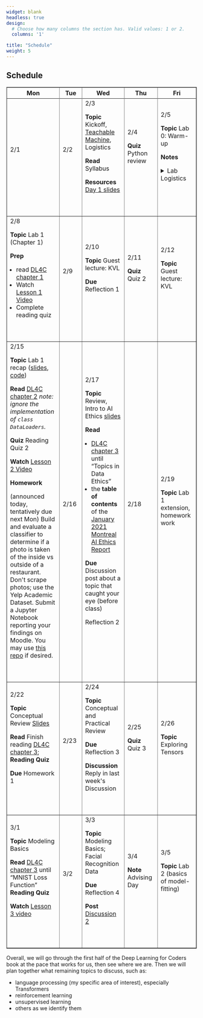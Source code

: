 ```yaml
---
widget: blank
headless: true
design:
  # Choose how many columns the section has. Valid values: 1 or 2.
  columns: '1'

title: "Schedule"
weight: 5
---
```





## Schedule



<table border=1 width=95%>
<colgroup>
<col width = "10%">
<col width = "10%">
<col width = "10%">
<col width = "10%">
<col width = "10%">
</colgroup>
<thead><tr>
<th>Mon</th>
<th>Tue</th>
<th>Wed</th>
<th>Thu</th>
<th>Fri</th>
</tr></thead><tbody><tr>
<!--  0 > -Inf -->
</tr><tr>
<td class = "even">2/1<br><span class = "html"></span><br><br></td>
<td class = "even">2/2<br><span class = "html"></span><br><br></td>
<td class = "even">2/3<br><span class = "html"><p><strong>Topic</strong> Kickoff, <a href="https://teachablemachine.withgoogle.com/train/image">Teachable Machine</a>, Logistics</p>

<p><strong>Read</strong> Syllabus</p>

<p><strong>Resources</strong> <a href="/slides/w1d1/w1d1-intro.html">Day 1 slides</a></p>
</span><br><br></td>
<td class = "even">2/4<br><span class = "html"><p><strong>Quiz</strong> Python review</p>
</span><br><br></td>
<td class = "even">2/5<br><span class = "html"><p><strong>Topic</strong> Lab 0: Warm-up</p>

<p><strong>Notes</strong> 
<details><summary>Lab Logistics</summary></p>

<ul>
<li>Come to Maroon lab. Fill in computers as available, others stand around the sides of
the room (at safe distance) for overview (then move to Gold lab)</li>
<li>People at Maroon lab computers: <strong>reboot into Linux</strong></li>
</ul>

<p></details></p>
</span><br><br></td>
<!--  1 > 0 -->
</tr><tr>
<td class = "even">2/8<br><span class = "html"><p><strong>Topic</strong> Lab 1 (Chapter 1)</p>

<p><strong>Prep</strong> </p>

<ul>
<li>read <a href="https://github.com/fastai/fastbook/blob/master/01_intro.ipynb">DL4C chapter 1</a></li>
<li>Watch <a href="https://course.fast.ai/videos/?lesson=1">Lesson 1 Video</a></li>
<li>Complete reading quiz</li>
</ul>
</span><br><br></td>
<td class = "even">2/9<br><span class = "html"></span><br><br></td>
<td class = "even">2/10<br><span class = "html"><p><strong>Topic</strong> Guest lecture: KVL</p>

<p><strong>Due</strong> Reflection 1</p>
</span><br><br></td>
<td class = "even">2/11<br><span class = "html"><p><strong>Quiz</strong> Quiz 2</p>
</span><br><br></td>
<td class = "even">2/12<br><span class = "html"><p><strong>Topic</strong> Guest lecture: KVL</p>
</span><br><br></td>
<!--  2 > 1 -->
</tr><tr>
<td class = "even">2/15<br><span class = "html"><p><strong>Topic</strong> Lab 1 recap (<a href="/slides/w2d1/w2d1-debrief.html">slides</a>, <a href="https://nbviewer.jupyter.org/github/kcarnold/cs344/blob/main/src/Data_Loading_Code.ipynb">code</a>)</p>

<p><strong>Read</strong> <a href="https://colab.research.google.com/github/fastai/fastbook/blob/master/02_production.ipynb">DL4C chapter 2</a>
  <em>note: ignore the implementation of <code>class DataLoaders</code>.</em></p>

<p><strong>Quiz</strong> Reading Quiz 2</p>

<p><strong>Watch</strong> <a href="https://course.fast.ai/videos/?lesson=2">Lesson 2 Video</a></p>

<p><strong>Homework</strong> </p>

<p>(announced today, tentatively due next Mon)
Build and evaluate a classifier to determine if a photo is taken of the inside
vs outside of a restaurant. Don&#39;t scrape photos; use the Yelp Academic Dataset.
Submit a Jupyter Notebook reporting your findings on Moodle. You may use <a href="https://classroom.github.com/g/uMf9CjZ_">this repo</a> if desired.</p>
</span><br><br></td>
<td class = "even">2/16<br><span class = "html"></span><br><br></td>
<td class = "even">2/17<br><span class = "html"><p><strong>Topic</strong> Review, Intro to AI Ethics <a href="/slides/w2d2/w2d2-ethics.html">slides</a></p>

<p><strong>Read</strong> </p>

<ul>
<li><a href="https://github.com/fastai/fastbook/blob/master/03_ethics.ipynb">DL4C chapter 3</a> until &ldquo;Topics in Data Ethics&rdquo;</li>
<li>the <strong>table of contents</strong> of the <a href="https://montrealethics.ai/wp-content/uploads/2021/01/State-of-AI-Ethics-Report-January-2021.pdf">January 2021 Montreal AI Ethics Report</a></li>
</ul>

<p><strong>Due</strong> Discussion post about a topic that caught your eye (before class)</p>

<p>Reflection 2</p>
</span><br><br></td>
<td class = "even">2/18<br><span class = "html"></span><br><br></td>
<td class = "even">2/19<br><span class = "html"><p><strong>Topic</strong> Lab 1 extension, homework work</p>
</span><br><br></td>
<!--  3 > 2 -->
</tr><tr>
<td class = "even">2/22<br><span class = "html"><p><strong>Topic</strong> Conceptual Review <a href="/slides/w3d1/w3d1-concepts.html">Slides</a></p>

<p><strong>Read</strong> Finish reading <a href="https://nbviewer.jupyter.org/github/fastai/fastbook/blob/master/03_ethics.ipynb">DL4C chapter 3</a>; <strong>Reading Quiz</strong></p>

<p><strong>Due</strong> Homework 1</p>
</span><br><br></td>
<td class = "even">2/23<br><span class = "html"></span><br><br></td>
<td class = "even">2/24<br><span class = "html"><p><strong>Topic</strong> Conceptual and Practical Review</p>

<p><strong>Due</strong> Reflection 3</p>

<p><strong>Discussion</strong> Reply in last week&#39;s Discussion</p>
</span><br><br></td>
<td class = "even">2/25<br><span class = "html"><p><strong>Quiz</strong> Quiz 3</p>
</span><br><br></td>
<td class = "even">2/26<br><span class = "html"><p><strong>Topic</strong> Exploring Tensors</p>
</span><br><br></td>
<!--  4 > 3 -->
</tr><tr>
<td class = "odd">3/1<br><span class = "html"><p><strong>Topic</strong> Modeling Basics</p>

<p><strong>Read</strong> <a href="https://nbviewer.jupyter.org/github/fastai/fastbook/blob/master/04_mnist_basics.ipynb">DL4C chapter 3</a> until &ldquo;MNIST Loss Function&rdquo; <strong>Reading Quiz</strong></p>

<p><strong>Watch</strong> <a href="https://course.fast.ai/videos/?lesson=3">Lesson 3 video</a></p>
</span><br><br></td>
<td class = "odd">3/2<br><span class = "html"></span><br><br></td>
<td class = "odd">3/3<br><span class = "html"><p><strong>Topic</strong> Modeling Basics; Facial Recognition Data</p>

<p><strong>Due</strong> Reflection 4</p>

<p><strong>Post</strong> <a href="/activities/discussion-2-facial-recognition/">Discussion 2</a></p>
</span><br><br></td>
<td class = "odd">3/4<br><span class = "html"><p><strong>Note</strong> 
Advising Day</p>
</span><br><br></td>
<td class = "odd">3/5<br><span class = "html"><p><strong>Topic</strong> Lab 2 (basics of model-fitting)</p>
</span><br><br></td>
</tr></tbody></table>


<style>
table ul {
  padding-left: 1rem;
}
</style>







Overall, we will go through the first half of the Deep Learning for Coders book
at the pace that works for us, then see where we are. Then we will plan together
what remaining topics to discuss, such as:

* language processing (my specific area of interest), especially Transformers
* reinforcement learning
* unsupervised learning
* others as we identify them
